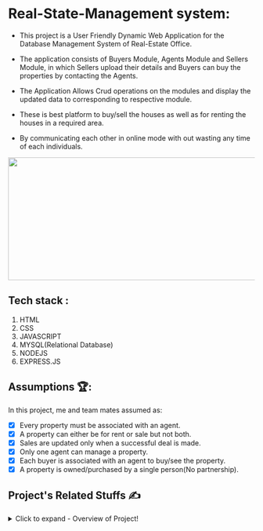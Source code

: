 ﻿# Real-State-Management system:
 
- This project is a User Friendly Dynamic Web Application for the Database Management System of Real-Estate Office.
 
- The application consists of Buyers Module, Agents Module and Sellers Module, in which Sellers  upload their details and Buyers can buy the properties by contacting the Agents.

- The Application Allows Crud operations on the modules and display 
        the updated data to corresponding to respective module.

- These is best platform to buy/sell the houses as well as for renting the houses in a required area. 
- By communicating each other in online mode with out wasting any time of each individuals.

<p align="center">
  <img width="750" height="250" src="https://content.usaa.com/mcontent/static_assets/Media/real-estate-rern-vid-teaser.gif?cacheid=3092709742_p">
</p>


## Tech stack :
1. HTML
2. CSS
3. JAVASCRIPT
4. MYSQL(Relational Database)
5. NODEJS
6. EXPRESS.JS


## Assumptions 🏆:
 In this project, me and team mates assumed as:
* [x] Every property must be associated with an agent.
* [x] A property can either be for rent or sale but not both.
* [x] Sales are updated only when a successful deal is made.
* [x] Only one agent can manage a property.
* [x] Each buyer is associated with an agent to buy/see the property.
* [x] A property is owned/purchased by a single person(No partnership).

## Project's Related Stuffs ✍️
<details>
  <summary>Click to expand - Overview of Project!</summary>

 ## Features and Functionalities :
 
 ## A) Overview of HOME PAGE :
         we can Login in both ways - LogIn as Agent and LogIn as Officer
![image](https://user-images.githubusercontent.com/64728560/228339357-508d3061-94f5-40b4-98c1-6b0be132605f.png)

## B) Login as Agents :

1) Property details of a particular Agent:
![image](https://user-images.githubusercontent.com/64728560/228339712-9d19c67c-b426-4e92-a010-0acd9ea680cb.png)

2) Properties that are Sold/Rented by an Agent:
![image](https://user-images.githubusercontent.com/64728560/228345806-123ce443-6d6f-4e78-ba5c-d4a29a954493.png)

3) An Agent can update the Properties  whether it is available as OPEN/CLOSE at that particular time:
![image](https://user-images.githubusercontent.com/64728560/228346240-960a5cf6-e8e0-4269-83de-39c83fecafa6.png)

## C) Login as Officer:
1) Login as OFFICE 
![image](https://user-images.githubusercontent.com/64728560/228352611-972f35fe-2641-4836-a2c3-090848b56c77.png)

2) Officer can view agent profiles
![image](https://user-images.githubusercontent.com/64728560/228352688-9fad520c-a487-4999-aa35-27696ec931ed.png)

3) Officer can view the total sold and rented houses that are stored in an agent profile
![image](https://user-images.githubusercontent.com/64728560/228352783-fcc6530b-0158-4e06-ba90-5a1a09befe7d.png)

4)Officer can add to  an agent as well as property
![image](https://user-images.githubusercontent.com/64728560/228354073-3b12091a-2bfe-41fe-bce2-76860e279158.png)


  
##  D) ER-DIAGRAM :
           https://drive.google.com/file/d/1n32yWKwlTSHMKirx2Y-2M4aoeN5EUKoi/view?usp=share_link
## E) MYSQL DataBase with queries : 
    I)https://drive.google.com/file/d/1quGM12A4rOZaQanZtqSaCbBGAfPSlTvA/view?usp=share_link
    II)https://drive.google.com/file/d/1pwNcuTduBNudP3mygUFPH7mjp8qkA1gh/view?usp=share_link

Please do ⭐ the repository, if it helped you in anyway.



